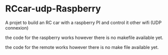 # RCcar-udp-Raspberry
A projet to build an RC car with a raspberry PI and control it other wifi (UDP connexion)

the code for the raspberry works however there is no makefile available yet.

the code for the remote works however there is no make file available yet.


